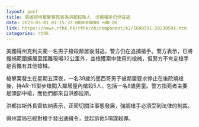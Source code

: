```yaml
---
layout: post
title: 美國得州槍擊案死者為洪都拉斯人　涉案槍手仍然在逃
date: 2023-05-01 01:15:37.000000000 +08:00
link: https://news.rthk.hk/rthk/ch/component/k2/1698591-20230501.htm
categories: rthk
---
```


美國得州克利夫蘭一名男子槍殺鄰居後潛逃，警方仍在追捕槍手。警方表示，已將搜捕範圍擴展至距離現場32公里外，並檢獲案中使用的槍械，但警方不肯定槍手是否攜有其他槍械。

槍擊案發生在星期五深夜，一名39歲的墨西哥男子被鄰居要求停止在後院燒槍後，持AR-15型步槍闖入鄰居屋內槍殺5人，包括一名8歲男童。警方指死者主要是頭部中槍，而他們都來自洪都拉斯。

洪都拉斯外長雷依納表示，正密切關注事態發展，強調槍手必須受到法律的制裁。

得州當局已經對槍手發出通緝令，並起訴他5項謀殺罪。
